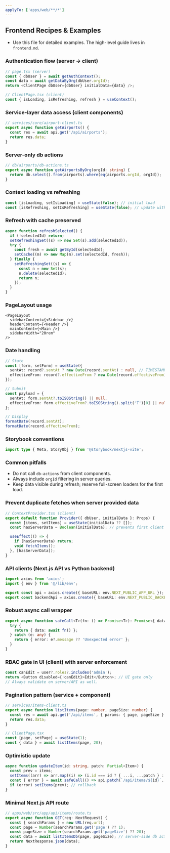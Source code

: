 ```yaml
---
applyTo: ['apps/web/**/*']
---
```


## Frontend Recipes & Examples

- Use this file for detailed examples. The high-level guide lives in `frontend.md`.

### Authentication flow (server → client)

```typescript
// page.tsx (server)
const { dbUser } = await getAuthContext();
const data = await getDataByOrg(dbUser.orgId);
return <ClientPage dbUser={dbUser} initialData={data} />;
```

```typescript
// ClientPage.tsx (client)
const { isLoading, isRefreshing, refresh } = useContext();
```

### Service-layer data access (client components)

```typescript
// services/core/airport-client.ts
export async function getAirports() {
  const res = await api.get('/api/airports');
  return res.data;
}
```

### Server-only db actions

```typescript
// db/airports/db-actions.ts
export async function getAirportsByOrg(orgId: string) {
  return db.select().from(airports).where(eq(airports.orgId, orgId));
}
```

### Context loading vs refreshing

```typescript
const [isLoading, setIsLoading] = useState(false); // initial load
const [isRefreshing, setIsRefreshing] = useState(false); // update with data visible
```

### Refresh with cache preserved

```typescript
async function refreshSelected() {
  if (!selectedId) return;
  setRefreshingSet((s) => new Set(s).add(selectedId));
  try {
    const fresh = await getById(selectedId);
    setCache((m) => new Map(m).set(selectedId, fresh));
  } finally {
    setRefreshingSet((s) => {
      const n = new Set(s);
      n.delete(selectedId);
      return n;
    });
  }
}
```

### PageLayout usage

```tsx
<PageLayout
  sidebarContent={<Sidebar />}
  headerContent={<Header />}
  mainContent={<Main />}
  sidebarWidth="20rem"
/>
```

### Date handling

```typescript
// State
const [form, setForm] = useState({
  sentAt: record?.sentAt ? new Date(record.sentAt) : null, // TIMESTAMP
  effectiveFrom: record?.effectiveFrom ? new Date(record.effectiveFrom) : null, // DATE
});

// Submit
const payload = {
  sentAt: form.sentAt?.toISOString() || null,
  effectiveFrom: form.effectiveFrom?.toISOString().split('T')[0] || null,
};

// Display
formatDate(record.sentAt);
formatDate(record.effectiveFrom);
```

### Storybook conventions

```typescript
import type { Meta, StoryObj } from '@storybook/nextjs-vite';
```

### Common pitfalls

- Do not call `db-actions` from client components.
- Always include `orgId` filtering in server queries.
- Keep data visible during refresh; reserve full-screen loaders for the first load.

### Prevent duplicate fetches when server provided data

```typescript
// ContextProvider.tsx (client)
export default function Provider({ dbUser, initialData }: Props) {
  const [items, setItems] = useState(initialData ?? []);
  const hasServerData = Boolean(initialData); // prevents first client fetch loop

  useEffect(() => {
    if (hasServerData) return;
    void fetchItems();
  }, [hasServerData]);
}
```

### API clients (Next.js API vs Python backend)

```typescript
import axios from 'axios';
import { env } from '@/lib/env';

export const api = axios.create({ baseURL: env.NEXT_PUBLIC_APP_URL });
export const backendApi = axios.create({ baseURL: env.NEXT_PUBLIC_BACKEND_URL });
```

### Robust async call wrapper

```typescript
export async function safeCall<T>(fn: () => Promise<T>): Promise<{ data?: T; error?: string }> {
  try {
    return { data: await fn() };
  } catch (e: any) {
    return { error: e?.message ?? 'Unexpected error' };
  }
}
```

### RBAC gate in UI (client) with server enforcement

```typescript
const canEdit = user?.roles?.includes('admin');
return <Button disabled={!canEdit}>Edit</Button>; // UI gate only
// Always validate on server/API as well.
```

### Pagination pattern (service + component)

```typescript
// services/items-client.ts
export async function listItems(page: number, pageSize: number) {
  const res = await api.get('/api/items', { params: { page, pageSize } });
  return res.data;
}
```

```typescript
// ClientPage.tsx
const [page, setPage] = useState(1);
const { data } = await listItems(page, 20);
```

### Optimistic update

```typescript
async function updateItem(id: string, patch: Partial<Item>) {
  const prev = items;
  setItems((arr) => arr.map((i) => (i.id === id ? { ...i, ...patch } : i)));
  const { error } = await safeCall(() => api.patch(`/api/items/${id}`, patch));
  if (error) setItems(prev); // rollback
}
```

### Minimal Next.js API route

```typescript
// apps/web/src/app/api/items/route.ts
export async function GET(req: NextRequest) {
  const { searchParams } = new URL(req.url);
  const page = Number(searchParams.get('page') ?? 1);
  const pageSize = Number(searchParams.get('pageSize') ?? 20);
  const data = await listItemsDb(page, pageSize); // server-side db action
  return NextResponse.json(data);
}
```
